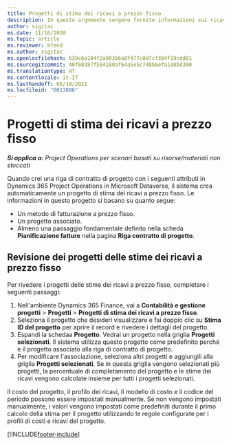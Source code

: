 ```yaml
---
title: Progetti di stima dei ricavi a prezzo fisso
description: In questo argomento vengono fornite informazioni sui ricavi a prezzo fisso nei progetti.
author: sigitac
ms.date: 11/16/2020
ms.topic: article
ms.reviewer: kfend
ms.author: sigitac
ms.openlocfilehash: 639c6a104f2a90366a0f477c0d7cf384f19cdd81
ms.sourcegitcommit: 40f68387f594180af64a5e5c748b6efa188bd300
ms.translationtype: HT
ms.contentlocale: it-IT
ms.lasthandoff: 05/10/2021
ms.locfileid: "6013806"
---
```

# <a name="fixed-price-revenue-estimate-projects"></a>Progetti di stima dei ricavi a prezzo fisso 

_**Si applica a:** Project Operations per scenari basati su risorse/materiali non stoccati_

Quando crei una riga di contratto di progetto con i seguenti attributi in Dynamics 365 Project Operations in Microsoft Dataverse, il sistema crea automaticamente un progetto di stima dei ricavi a prezzo fisso. Le informazioni in questo progetto si basano su quanto segue:

  - Un metodo di fatturazione a prezzo fisso.
  - Un progetto associato.
  - Almeno una passaggio fondamentale definito nella scheda **Pianificazione fatture** nella pagina **Riga contratto di progetto**.

## <a name="review-fixed-price-revenue-estimates-projects"></a>Revisione dei progetti delle stime dei ricavi a prezzo fisso
Per rivedere i progetti delle stime dei ricavi a prezzo fisso, completare i seguenti passaggi:

1. Nell'ambiente Dynamics 365 Finance, vai a **Contabilità e gestione progetti** > **Progetti** > **Progetti di stima dei ricavi a prezzo fisso**.
2. Seleziona il progetto che desideri visualizzare e fai doppio clic su **Stima ID del progetto** per aprire il record e rivedere i dettagli del progetto.
3. Espandi la schedaa **Progetto**. Vedrai un progetto nella griglia **Progetti selezionati**. Il sistema utilizza questo progetto come predefinito perché è il progetto associato alla riga di contratto di progetto. 
4. Per modificare l'associazione, seleziona altri progetti e aggiungili alla griglia **Progetti selezionati**. Se in questa griglia vengono selezionati più progetti, la percentuale di completamento del progetto e le stime dei ricavi vengono calcolate insieme per tutti i progetti selezionati.

  Il costo del progetto, il profilo dei ricavi, il modello di costo e il codice del periodo possono essere impostati manualmente. Se non vengono impostati manualmente, i valori vengono impostati come predefiniti durante il primo calcolo della stima per il progetto utilizzando le regole configurate per i profili di costi e ricavi del progetto.



[!INCLUDE[footer-include](../includes/footer-banner.md)]